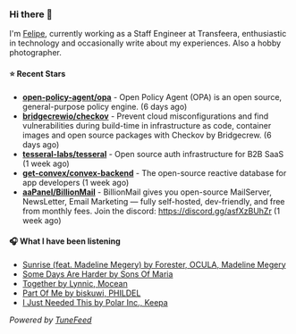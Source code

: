 ### Hi there 👋

I'm [Felipe](https://felipevm.com), currently working as a Staff Engineer at Transfeera, enthusiastic in technology and occasionally write about my experiences. Also a hobby photographer.

#### ⭐ Recent Stars
- **[open-policy-agent/opa](https://github.com/open-policy-agent/opa)** - Open Policy Agent (OPA) is an open source, general-purpose policy engine. (6 days ago)
- **[bridgecrewio/checkov](https://github.com/bridgecrewio/checkov)** - Prevent cloud misconfigurations and find vulnerabilities during build-time in infrastructure as code, container images and open source packages with Checkov by Bridgecrew. (6 days ago)
- **[tesseral-labs/tesseral](https://github.com/tesseral-labs/tesseral)** - Open source auth infrastructure for B2B SaaS (1 week ago)
- **[get-convex/convex-backend](https://github.com/get-convex/convex-backend)** - The open-source reactive database for app developers (1 week ago)
- **[aaPanel/BillionMail](https://github.com/aaPanel/BillionMail)** - BillionMail gives you open-source MailServer, NewsLetter,  Email Marketing — fully self-hosted, dev-friendly, and free from monthly fees. Join the discord: https://discord.gg/asfXzBUhZr (1 week ago)

#### 🎧 What I have been listening
- [Sunrise (feat. Madeline Megery) by Forester, OCULA, Madeline Megery](https://open.spotify.com/track/4z1r9dfqoUNCa0vA4n9ymL)
- [Some Days Are Harder by Sons Of Maria](https://open.spotify.com/track/7F6w5Y66PLbicxd2qX1NT3)
- [Together by Lynnic, Mocean](https://open.spotify.com/track/5ULLQuJT4U3tJCdBitfp73)
- [Part Of Me by biskuwi, PHILDEL](https://open.spotify.com/track/1OH2vSZlCAiObaOXq45ccg)
- [I Just Needed This by Polar Inc., Keepa](https://open.spotify.com/track/13tazuEkVNXdCVXV9S6vFl)

_Powered by [TuneFeed](https://tunefeed.app?ref=github.com)_
